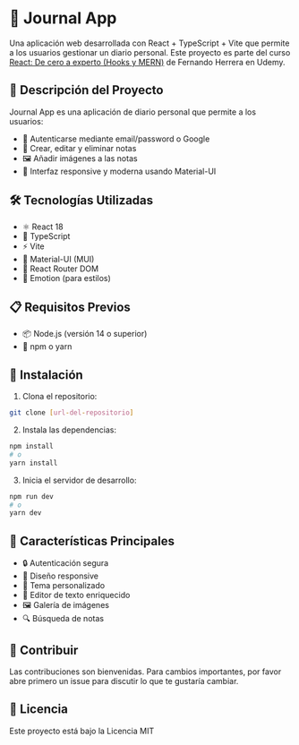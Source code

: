 # 📔 Journal App

Una aplicación web desarrollada con React + TypeScript + Vite que permite a los usuarios gestionar un diario personal. Este proyecto es parte del curso [React: De cero a experto (Hooks y MERN)](https://www.udemy.com/course/react-cero-experto/) de Fernando Herrera en Udemy.

## 🎯 Descripción del Proyecto

Journal App es una aplicación de diario personal que permite a los usuarios:
- 🔐 Autenticarse mediante email/password o Google
- 📝 Crear, editar y eliminar notas
- 🖼️ Añadir imágenes a las notas
- 📱 Interfaz responsive y moderna usando Material-UI

## 🛠️ Tecnologías Utilizadas

- ⚛️ React 18
- 📘 TypeScript
- ⚡ Vite
- 🎨 Material-UI (MUI)
- 🔄 React Router DOM
- 💅 Emotion (para estilos)

## 📋 Requisitos Previos

- 📦 Node.js (versión 14 o superior)
- 🔧 npm o yarn

## 🚀 Instalación

1. Clona el repositorio:
```bash
git clone [url-del-repositorio]
```

2. Instala las dependencias:
```bash
npm install
# o
yarn install
```

3. Inicia el servidor de desarrollo:
```bash
npm run dev
# o
yarn dev
```

## 🌟 Características Principales

- 🔒 Autenticación segura
- 📱 Diseño responsive
- 🎨 Tema personalizado
- 📝 Editor de texto enriquecido
- 🖼️ Galería de imágenes
- 🔍 Búsqueda de notas

## 🤝 Contribuir

Las contribuciones son bienvenidas. Para cambios importantes, por favor abre primero un issue para discutir lo que te gustaría cambiar.

## 📄 Licencia

Este proyecto está bajo la Licencia MIT